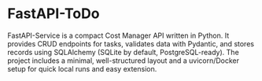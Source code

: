 # FastAPI-ToDo
FastAPI-Service is a compact Cost Manager API written in Python. It provides CRUD endpoints for tasks, validates data with Pydantic, and stores records using SQLAlchemy (SQLite by default, PostgreSQL-ready). The project includes a minimal, well-structured layout and a uvicorn/Docker setup for quick local runs and easy extension.
